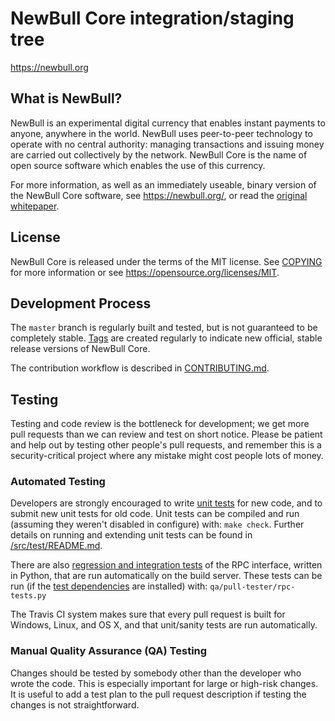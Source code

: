 # NewBull Core integration/staging tree

<!-- [![Build Status](https://travis-ci.org/bitcoin/bitcoin.svg?branch=master)](https://travis-ci.org/bitcoin/bitcoin) -->

https://newbull.org

## What is NewBull?

NewBull is an experimental digital currency that enables instant payments to
anyone, anywhere in the world. NewBull uses peer-to-peer technology to operate
with no central authority: managing transactions and issuing money are carried
out collectively by the network. NewBull Core is the name of open source
software which enables the use of this currency.

For more information, as well as an immediately useable, binary version of
the NewBull Core software, see https://newbull.org/, or read the
[original whitepaper](https://newbull.org/newbull.pdf).

## License

NewBull Core is released under the terms of the MIT license. See [COPYING](COPYING) for more
information or see https://opensource.org/licenses/MIT.

## Development Process

The `master` branch is regularly built and tested, but is not guaranteed to be
completely stable. [Tags](https://github.com/newbull/newbull/tags) are created
regularly to indicate new official, stable release versions of NewBull Core.

The contribution workflow is described in [CONTRIBUTING.md](CONTRIBUTING.md).

<!-- The developer [mailing list](https://lists.linuxfoundation.org/mailman/listinfo/bitcoin-dev)
should be used to discuss complicated or controversial changes before working
on a patch set.

Developer IRC can be found on Freenode at #bitcoin-core-dev. -->

## Testing

Testing and code review is the bottleneck for development; we get more pull
requests than we can review and test on short notice. Please be patient and help out by testing
other people's pull requests, and remember this is a security-critical project where any mistake might cost people
lots of money.

### Automated Testing

Developers are strongly encouraged to write [unit tests](src/test/README.md) for new code, and to
submit new unit tests for old code. Unit tests can be compiled and run
(assuming they weren't disabled in configure) with: `make check`. Further details on running
and extending unit tests can be found in [/src/test/README.md](/src/test/README.md).

There are also [regression and integration tests](/qa) of the RPC interface, written
in Python, that are run automatically on the build server.
These tests can be run (if the [test dependencies](/qa) are installed) with: `qa/pull-tester/rpc-tests.py`

The Travis CI system makes sure that every pull request is built for Windows, Linux, and OS X, and that unit/sanity tests are run automatically.

### Manual Quality Assurance (QA) Testing

Changes should be tested by somebody other than the developer who wrote the
code. This is especially important for large or high-risk changes. It is useful
to add a test plan to the pull request description if testing the changes is
not straightforward.

<!-- ## Translations

Changes to translations as well as new translations can be submitted to
[NewBull Core's Transifex page](https://www.transifex.com/projects/p/bitcoin/).

Translations are periodically pulled from Transifex and merged into the git repository. See the
[translation process](doc/translation_process.md) for details on how this works.

**Important**: We do not accept translation changes as GitHub pull requests because the next
pull from Transifex would automatically overwrite them again.

Translators should also subscribe to the [mailing list](https://groups.google.com/forum/#!forum/bitcoin-translators). -->
